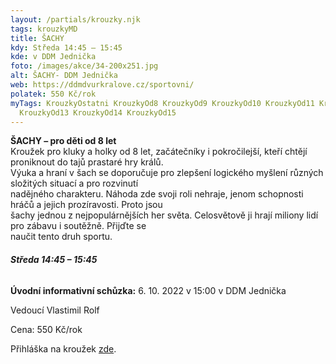 ```yaml
---
layout: /partials/krouzky.njk
tags: krouzkyMD
title: ŠACHY
kdy: Středa 14:45 – 15:45
kde: v DDM Jednička
foto: /images/akce/34-200x251.jpg
alt: ŠACHY- DDM Jednička
web: https://ddmdvurkralove.cz/sportovni/
polatek: 550 Kč/rok
myTags: KrouzkyOstatni KrouzkyOd8 KrouzkyOd9 KrouzkyOd10 KrouzkyOd11 KrouzkyOd12
  KrouzkyOd13 KrouzkyOd14 KrouzkyOd15
---
```

<!--StartFragment-->

**ŠACHY – pro děti od 8 let**\
Kroužek pro kluky a holky od 8 let, začátečníky i pokročilejší, kteří chtějí proniknout do tajů prastaré hry králů.\
Výuka a hraní v šach se doporučuje pro zlepšení logického myšlení různých složitých situací a pro rozvinutí\
nadějného charakteru. Náhoda zde svoji roli nehraje, jenom schopnosti hráčů a jejich prozíravosti. Proto jsou\
šachy jednou z nejpopulárnějších her světa. Celosvětově ji hrají miliony lidí pro zábavu i soutěžně. Přijďte se\
naučit tento druh sportu.

###### **Středa 14:45 – 15:45** 

**Úvodní informativní schůzka:** 6. 10. 2022 v 15:00 v DDM Jednička

Vedoucí Vlastimil Rolf

Cena: 550 Kč/rok

Přihláška na kroužek [zde](https://ddmdvurkralove.cz/prihlaska/).

<!--EndFragment-->